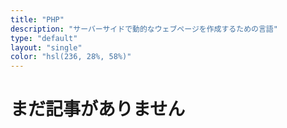 ```yaml
---
title: "PHP"
description: "サーバーサイドで動的なウェブページを作成するための言語"
type: "default"
layout: "single"
color: "hsl(236, 28%, 58%)"
---
```


# まだ記事がありません
